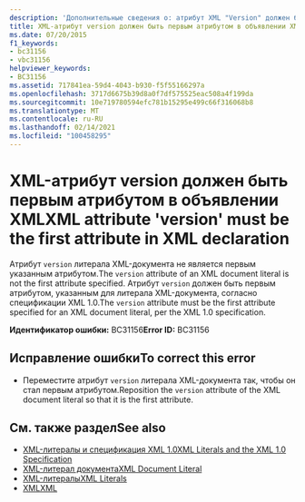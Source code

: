 ```yaml
---
description: 'Дополнительные сведения о: атрибут XML "Version" должен быть первым атрибутом в XML-объявлении'
title: XML-атрибут version должен быть первым атрибутом в объявлении XML
ms.date: 07/20/2015
f1_keywords:
- bc31156
- vbc31156
helpviewer_keywords:
- BC31156
ms.assetid: 717841ea-59d4-4043-b930-f5f55166297a
ms.openlocfilehash: 3717d6675b39d8a0f7df575525eac508a4f199da
ms.sourcegitcommit: 10e719780594efc781b15295e499c66f316068b8
ms.translationtype: MT
ms.contentlocale: ru-RU
ms.lasthandoff: 02/14/2021
ms.locfileid: "100458295"
---
```

# <a name="xml-attribute-version-must-be-the-first-attribute-in-xml-declaration"></a><span data-ttu-id="9ae94-103">XML-атрибут version должен быть первым атрибутом в объявлении XML</span><span class="sxs-lookup"><span data-stu-id="9ae94-103">XML attribute 'version' must be the first attribute in XML declaration</span></span>

<span data-ttu-id="9ae94-104">Атрибут `version` литерала XML-документа не является первым указанным атрибутом.</span><span class="sxs-lookup"><span data-stu-id="9ae94-104">The `version` attribute of an XML document literal is not the first attribute specified.</span></span> <span data-ttu-id="9ae94-105">Атрибут `version` должен быть первым атрибутом, указанным для литерала XML-документа, согласно спецификации XML 1.0.</span><span class="sxs-lookup"><span data-stu-id="9ae94-105">The `version` attribute must be the first attribute specified for an XML document literal, per the XML 1.0 specification.</span></span>  
  
 <span data-ttu-id="9ae94-106">**Идентификатор ошибки:** BC31156</span><span class="sxs-lookup"><span data-stu-id="9ae94-106">**Error ID:** BC31156</span></span>  
  
## <a name="to-correct-this-error"></a><span data-ttu-id="9ae94-107">Исправление ошибки</span><span class="sxs-lookup"><span data-stu-id="9ae94-107">To correct this error</span></span>  
  
- <span data-ttu-id="9ae94-108">Переместите атрибут `version` литерала XML-документа так, чтобы он стал первым атрибутом.</span><span class="sxs-lookup"><span data-stu-id="9ae94-108">Reposition the `version` attribute of the XML document literal so that it is the first attribute.</span></span>  
  
## <a name="see-also"></a><span data-ttu-id="9ae94-109">См. также раздел</span><span class="sxs-lookup"><span data-stu-id="9ae94-109">See also</span></span>

- [<span data-ttu-id="9ae94-110">XML-литералы и спецификация XML 1.0</span><span class="sxs-lookup"><span data-stu-id="9ae94-110">XML Literals and the XML 1.0 Specification</span></span>](../programming-guide/language-features/xml/xml-literals-and-the-xml-1-0-specification.md)
- [<span data-ttu-id="9ae94-111">XML-литерал документа</span><span class="sxs-lookup"><span data-stu-id="9ae94-111">XML Document Literal</span></span>](../language-reference/xml-literals/xml-document-literal.md)
- [<span data-ttu-id="9ae94-112">XML-литералы</span><span class="sxs-lookup"><span data-stu-id="9ae94-112">XML Literals</span></span>](../language-reference/xml-literals/index.md)
- [<span data-ttu-id="9ae94-113">XML</span><span class="sxs-lookup"><span data-stu-id="9ae94-113">XML</span></span>](../programming-guide/language-features/xml/index.md)
